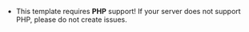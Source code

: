 * This template requires **PHP** support! If your server does not support PHP, please do not create issues.
